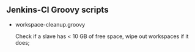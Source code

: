 ## Jenkins-CI Groovy scripts

+ workspace-cleanup.groovy

   Check if a slave has < 10 GB of free space, wipe out workspaces if it does;
